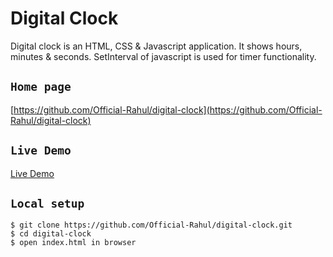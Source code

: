 # Digital Clock

Digital clock is an HTML, CSS & Javascript application.
It shows hours, minutes & seconds. SetInterval of javascript is used for timer functionality.

## `Home page`

[https://github.com/Official-Rahul/digital-clock](https://github.com/Official-Rahul/digital-clock)


## `Live Demo`

[Live Demo](https://official-rahul.github.io/digital-clock/)


## `Local setup`

```
$ git clone https://github.com/Official-Rahul/digital-clock.git
$ cd digital-clock
$ open index.html in browser
```
